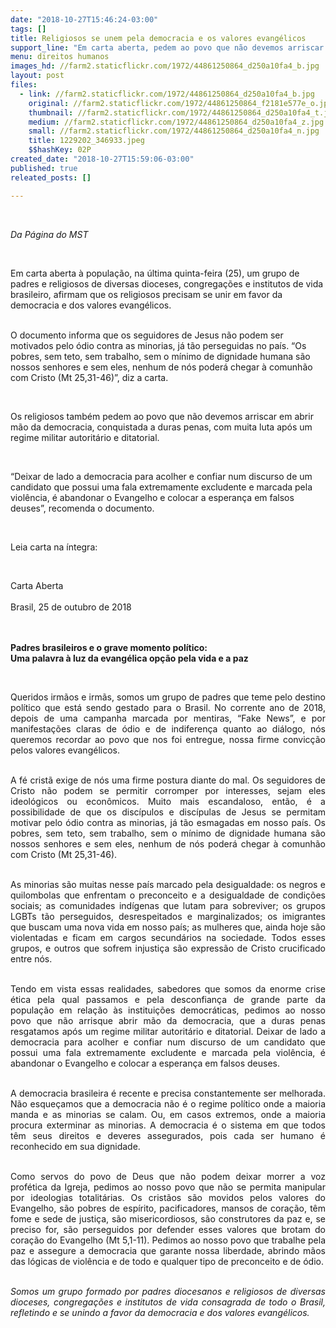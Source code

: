 ```yaml
---
date: "2018-10-27T15:46:24-03:00"
tags: []
title: Religiosos se unem pela democracia e os valores evangélicos
support_line: "Em carta aberta, pedem ao povo que não devemos arriscar abrir mão da democracia, conquistada a duras penas, após um regime militar autoritário e ditatorial"
menu: direitos humanos
images_hd: //farm2.staticflickr.com/1972/44861250864_d250a10fa4_b.jpg
layout: post
files:
  - link: //farm2.staticflickr.com/1972/44861250864_d250a10fa4_b.jpg
    original: //farm2.staticflickr.com/1972/44861250864_f2181e577e_o.jpg
    thumbnail: //farm2.staticflickr.com/1972/44861250864_d250a10fa4_t.jpg
    medium: //farm2.staticflickr.com/1972/44861250864_d250a10fa4_z.jpg
    small: //farm2.staticflickr.com/1972/44861250864_d250a10fa4_n.jpg
    title: 1229202_346933.jpeg
    $$hashKey: 02P
created_date: "2018-10-27T15:59:06-03:00"
published: true
releated_posts: []

---
```

<p>&nbsp;</p>

<p><em>Da P&aacute;gina do MST</em></p>

<p>&nbsp;</p>

<p>Em carta aberta &agrave; popula&ccedil;&atilde;o, na &uacute;ltima quinta-feira (25), um grupo de padres e religiosos de diversas dioceses, congrega&ccedil;&otilde;es e institutos de vida brasileiro, afirmam que os religiosos precisam se unir em favor da democracia e dos valores evang&eacute;licos.<br />
&nbsp;</p>

<p>O documento informa que os seguidores de Jesus n&atilde;o podem ser motivados pelo &oacute;dio contra as minorias, j&aacute; t&atilde;o perseguidas no pa&iacute;s. &ldquo;Os pobres, sem teto, sem trabalho, sem o m&iacute;nimo de dignidade humana s&atilde;o nossos senhores e sem eles, nenhum de n&oacute;s poder&aacute; chegar &agrave; comunh&atilde;o com Cristo (Mt 25,31-46)&rdquo;, diz a carta.</p>

<p>&nbsp;</p>

<p>Os religiosos tamb&eacute;m pedem ao povo que n&atilde;o devemos arriscar em abrir m&atilde;o da democracia, conquistada a duras penas, com muita luta ap&oacute;s um regime militar autorit&aacute;rio e ditatorial.</p>

<p>&nbsp;</p>

<p>&ldquo;Deixar de lado a democracia para acolher e confiar num discurso de um candidato que possui uma fala extremamente excludente e marcada pela viol&ecirc;ncia, &eacute; abandonar o Evangelho e colocar a esperan&ccedil;a em falsos deuses&rdquo;, recomenda o documento.</p>

<p>&nbsp;</p>

<p>Leia carta na &iacute;ntegra:&nbsp;</p>

<p>&nbsp;</p>

<p>Carta Aberta<br />
&nbsp;<br />
Brasil, 25 de outubro de 2018</p>

<p><br />
&nbsp;<br />
<strong>Padres brasileiros e o grave momento pol&iacute;tico:<br />
Uma palavra &agrave; luz da evang&eacute;lica op&ccedil;&atilde;o pela vida e a paz</strong></p>

<p style="text-align: center;">&nbsp;</p>

<p style="text-align: justify;">Queridos irm&atilde;os e irm&atilde;s, somos um grupo de padres que teme pelo destino pol&iacute;tico que est&aacute; sendo gestado para o Brasil. No corrente ano de 2018, depois de uma campanha marcada por mentiras, &ldquo;Fake News&rdquo;, e por manifesta&ccedil;&otilde;es claras de &oacute;dio e de indiferen&ccedil;a quanto ao di&aacute;logo, n&oacute;s queremos recordar ao povo que nos foi entregue, nossa firme convic&ccedil;&atilde;o pelos valores evang&eacute;licos.</p>

<p style="text-align: justify;"><br />
A f&eacute; crist&atilde; exige de n&oacute;s uma firme postura diante do mal. Os seguidores de Cristo n&atilde;o podem se permitir corromper por interesses, sejam eles ideol&oacute;gicos ou econ&ocirc;micos. Muito mais escandaloso, ent&atilde;o, &eacute; a possibilidade de que os disc&iacute;pulos e disc&iacute;pulas de Jesus se permitam motivar pelo &oacute;dio contra as minorias, j&aacute; t&atilde;o esmagadas em nosso pa&iacute;s. Os pobres, sem teto, sem trabalho, sem o m&iacute;nimo de dignidade humana s&atilde;o nossos senhores e sem eles, nenhum de n&oacute;s poder&aacute; chegar &agrave; comunh&atilde;o com Cristo (Mt 25,31-46).</p>

<p style="text-align: justify;"><br />
As minorias s&atilde;o muitas nesse pa&iacute;s marcado pela desigualdade: os negros e quilombolas que enfrentam o preconceito e a desigualdade de condi&ccedil;&otilde;es sociais; as comunidades ind&iacute;genas que lutam para sobreviver; os grupos LGBTs t&atilde;o perseguidos, desrespeitados e marginalizados; os imigrantes que buscam uma nova vida em nosso pa&iacute;s; as mulheres que, ainda hoje s&atilde;o violentadas e ficam em cargos secund&aacute;rios na sociedade. Todos esses grupos, e outros que sofrem injusti&ccedil;a s&atilde;o express&atilde;o de Cristo crucificado entre n&oacute;s.</p>

<p style="text-align: justify;"><br />
Tendo em vista essas realidades, sabedores que somos da enorme crise &eacute;tica pela qual passamos e pela desconfian&ccedil;a de grande parte da popula&ccedil;&atilde;o em rela&ccedil;&atilde;o &agrave;s institui&ccedil;&otilde;es democr&aacute;ticas, pedimos ao nosso povo que n&atilde;o arrisque abrir m&atilde;o da democracia, que a duras penas resgatamos ap&oacute;s um regime militar autorit&aacute;rio e ditatorial. Deixar de lado a democracia para acolher e confiar num discurso de um candidato que possui uma fala extremamente excludente e marcada pela viol&ecirc;ncia, &eacute; abandonar o Evangelho e colocar a esperan&ccedil;a em falsos deuses.</p>

<p style="text-align: justify;"><br />
A democracia brasileira &eacute; recente e precisa constantemente ser melhorada. N&atilde;o esque&ccedil;amos que a democracia n&atilde;o &eacute; o regime pol&iacute;tico onde a maioria manda e as minorias se calam. Ou, em casos extremos, onde a maioria procura exterminar as minorias. A democracia &eacute; o sistema em que todos t&ecirc;m seus direitos e deveres assegurados, pois cada ser humano &eacute; reconhecido em sua dignidade.</p>

<p style="text-align: justify;"><br />
Como servos do povo de Deus que n&atilde;o podem deixar morrer a voz prof&eacute;tica da Igreja, pedimos ao nosso povo que n&atilde;o se permita manipular por ideologias totalit&aacute;rias. Os crist&atilde;os s&atilde;o movidos pelos valores do Evangelho, s&atilde;o pobres de esp&iacute;rito, pacificadores, mansos de cora&ccedil;&atilde;o, t&ecirc;m fome e sede de justi&ccedil;a, s&atilde;o misericordiosos, s&atilde;o construtores da paz e, se preciso for, s&atilde;o perseguidos por defender esses valores que brotam do cora&ccedil;&atilde;o do Evangelho (Mt 5,1-11). Pedimos ao nosso povo que trabalhe pela paz e assegure a democracia que garante nossa liberdade, abrindo m&atilde;os das l&oacute;gicas de viol&ecirc;ncia e de todo e qualquer tipo de preconceito e de &oacute;dio.</p>

<p style="text-align: justify;"><br />
<em>Somos um grupo formado por padres diocesanos e religiosos de diversas dioceses, congrega&ccedil;&otilde;es e institutos de vida consagrada de todo o Brasil, refletindo e se unindo a favor da democracia e dos valores evang&eacute;licos.</em></p>
